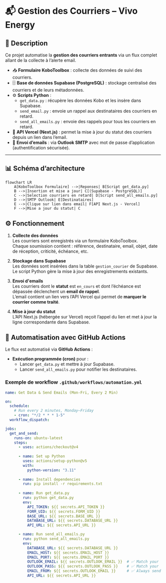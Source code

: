 # 📬 Gestion des Courriers – Vivo Energy

## 📖 Description

Ce projet automatise la **gestion des courriers entrants** via un flux complet allant de la collecte à l’alerte email.

- 📥 **Formulaire KoboToolbox** : collecte des données de suivi des courriers.  
- 🗄 **Base de données Supabase (PostgreSQL)** : stockage centralisé des courriers et de leurs métadonnées.  
- ⚙ **Scripts Python** :  
  - `get_data.py` : récupère les données Kobo et les insère dans Supabase.  
  - `send_email.py` : envoie un rappel aux destinataires des courriers en retard.  
  - `send_all_emails.py` : envoie des rappels pour tous les courriers en retard.  
- 📡 **API Vercel (Next.js)** : permet la mise à jour du statut des courriers depuis un lien dans l’email.  
- 📧 **Envoi d’emails** : via **Outlook SMTP** avec mot de passe d’application (authentification sécurisée).  


---

## 📊 Schéma d’architecture
```mermaid
flowchart LR
    A[KoboToolbox Formulaire] -->|Reponses| B[Script get_data.py]
    B -->|Insertion et mise a jour| C[(Supabase - PostgreSQL)]
    C -->|Selection courriers en retard| D[Script send_all_emails.py]
    D -->|SMTP Outlook| E[Destinataires]
    E -->|Clique sur lien dans email| F[API Next.js - Vercel]
    F -->|Mise a jour du statut| C
```

## ⚙️ Fonctionnement

1. **Collecte des données**  
   Les courriers sont enregistrés via un formulaire KoboToolbox.  
   Chaque soumission contient : référence, destinataire, email, objet, date de réception, criticité, échéance, etc.

2. **Stockage dans Supabase**  
   Les données sont insérées dans la table `gestion_courier` de Supabase.  
   Le script Python gère la mise à jour des enregistrements existants.

3. **Envoi d'emails**  
   Les courriers dont le **statut** est `en_cours` et dont l’échéance est dépassée déclenchent un **email de rappel**.  
   L’email contient un lien vers l’API Vercel qui permet de **marquer le courrier comme traité**.

4. **Mise à jour du statut**  
   L’API Next.js (hébergée sur Vercel) reçoit l’appel du lien et met à jour la ligne correspondante dans Supabase.
## 🔄 Automatisation avec GitHub Actions

Le flux est automatisé via **GitHub Actions** :

- **Exécution programmée (cron)** pour :
  - Lancer `get_data.py` et mettre à jour Supabase.
  - Lancer `send_all_emails.py` pour notifier les destinataires.

### Exemple de workflow `.github/workflows/automation.yml`

```yaml
name: Get Data & Send Emails (Mon-Fri, Every 2 Min)

on:
  schedule:
    # Run every 2 minutes, Monday–Friday
    - cron: "*/2 * * * 1-5"
  workflow_dispatch:

jobs:
  get_and_send:
    runs-on: ubuntu-latest
    steps:
      - uses: actions/checkout@v4
      
      - name: Set up Python
        uses: actions/setup-python@v5
        with:
          python-version: "3.11"
      
      - name: Install dependencies
        run: pip install -r requirements.txt
      
      - name: Run get_data.py
        run: python get_data.py
        env:
          API_TOKEN: ${{ secrets.API_TOKEN }}
          FORM_UID: ${{ secrets.FORM_UID }}
          BASE_URL: ${{ secrets.BASE_URL }}
          DATABASE_URL: ${{ secrets.DATABASE_URL }}
          API_URL: ${{ secrets.API_URL }}

      - name: Run send_all_emails.py
        run: python send_all_emails.py
        env:
          DATABASE_URL: ${{ secrets.DATABASE_URL }}
          EMAIL_HOST: ${{ secrets.EMAIL_HOST }}
          EMAIL_PORT: ${{ secrets.EMAIL_PORT }}
          OUTLOOK_EMAIL: ${{ secrets.OUTLOOK_EMAIL }}  # ✅ Match your Python code
          OUTLOOK_PASS: ${{ secrets.OUTLOOK_PASS }}    # ✅ Match your Python code
          EMAIL_FROM: ${{ secrets.OUTLOOK_EMAIL }}     # ✅ Always send from Outlook
          API_URL: ${{ secrets.API_URL }}

